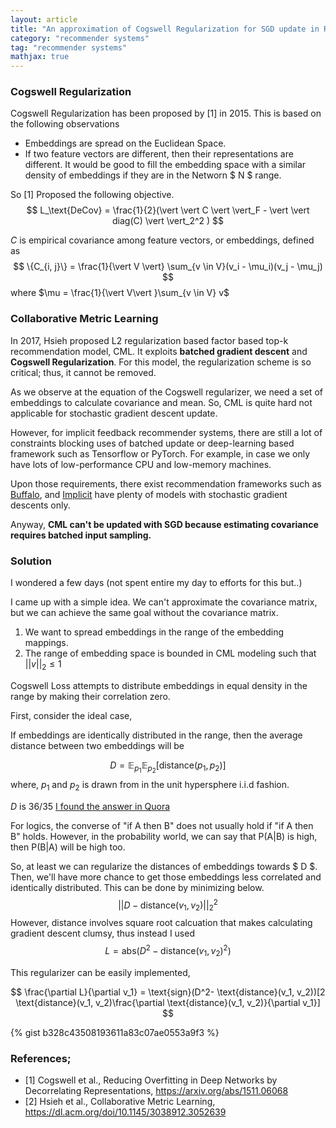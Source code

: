 ```yaml
---
layout: article
title: "An approximation of Cogswell Regularization for SGD update in Recsys."
category: "recommender systems"
tag: "recommender systems"
mathjax: true
---
```




### Cogswell Regularization
Cogswell Regularization has been proposed by [1] in 2015. This is based on the following observations

- Embeddings are spread on the Euclidean Space.
- If two feature vectors are different, then their representations are different.
It would be good to fill the embedding space with a similar density of embeddings if they are in the Networn $ N $ range.

So [1] Proposed the following objective.
$$
    L_\text{DeCov} = \frac{1}{2}(\vert \vert C \vert \vert_F - \vert \vert diag(C) \vert \vert_2^2 )
$$

$C$ is empirical covariance among feature vectors, or embeddings, defined as
$$
    \{C_{i, j}\} = \frac{1}{\vert V \vert} \sum_{v \in V}(v_i - \mu_i)(v_j - \mu_j)
$$ where $\mu = \frac{1}{\vert V\vert }\sum_{v \in V} v$

### Collaborative Metric Learning
In 2017, Hsieh proposed L2 regularization based factor based top-k recommendation model, CML. It exploits **batched gradient descent** and **Cogswell Regularization**. For this model, the regularization scheme is so critical; thus, it cannot be removed.

As we observe at the equation of the Cogswell regularizer, we need a set of embeddings to calculate covariance and mean. So, CML is quite hard not applicable for stochastic gradient descent update.

However, for implicit feedback recommender systems, there are still a lot of constraints blocking uses of batched update or deep-learning based framework such as Tensorflow or PyTorch.
For example, in case we only have lots of low-performance CPU and low-memory machines.

Upon those requirements, there exist recommendation frameworks such as [Buffalo](https://github.com/kakao/buffalo), and [Implicit](https://github.com/benfred/implicit) have plenty of models with stochastic gradient descents only.

Anyway, **CML can't be updated with SGD because estimating covariance requires batched input sampling.**

### Solution
I wondered a few days (not spent entire my day to efforts for this but..)

I came up with a simple idea. We can't approximate the covariance matrix, but we can achieve the same goal without the covariance matrix.

1. We want to spread embeddings in the range of the embedding mappings.
2. The range of embedding space is bounded in CML modeling such that $\vert\vert v \vert\vert_2 \leq 1$

Cogswell Loss attempts to distribute embeddings in equal density in the range by making their correlation zero.

First, consider the ideal case,

If embeddings are identically distributed in the range,
then the average distance between two embeddings will be

$$
    D = \mathbb{E}_{p_1}\mathbb{E}_{p_2}[\text{distance}(p_1, p_2)]
$$ where, $p_1$ and $p_2$ is drawn from in the unit hypersphere i.i.d fashion.

$D$ is $36/35$ [I found the answer in Quora](https://www.quora.com/What-is-the-average-distance-between-two-random-points-in-a-sphere#:~:text=The%20surface%20distance%20between%202,pi%20radians%20equals%20360%20degrees)

For logics, the converse of "if A then B" does not usually hold if "if A then B" holds. However, in the probability world, we can say that P(A|B) is high, then P(B|A) will be high too.


So, at least we can regularize the distances of embeddings towards $ D $. Then, we'll have more chance to get those embeddings less correlated and identically distributed. This can be done by minimizing below.
$$
    \vert \vert D - \text{distance}(v_1, v_2) \vert \vert_2^2
$$ However, distance involves square root calcuation that makes calculating gradient descent clumsy, thus instead I used
$$
L =  \text{abs}(D^2 - \text{distance}(v_1, v_2)^2)
$$

This regularizer can be easily implemented,

$$
\frac{\partial L}{\partial v_1} = \text{sign}(D^2- \text{distance}(v_1, v_2))[2 \text{distance}(v_1, v_2)\frac{\partial \text{distance}(v_1, v_2)}{\partial v_1}]
$$

{% gist b328c43508193611a83c07ae0553a9f3 %}



### References;
- [1] Cogswell et al., Reducing Overfitting in Deep Networks by Decorrelating Representations, https://arxiv.org/abs/1511.06068
- [2] Hsieh et al., Collaborative Metric Learning, https://dl.acm.org/doi/10.1145/3038912.3052639
